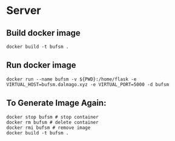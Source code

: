 # Server

## Build docker image
```
docker build -t bufsm .
```

## Run docker image
```
docker run --name bufsm -v ${PWD}:/home/flask -e VIRTUAL_HOST=bufsm.dalmago.xyz -e VIRTUAL_PORT=5000 -d bufsm
```


## To Generate Image Again:
```
docker stop bufsm # stop container
docker rm bufsm # delete container
docker rmi bufsm # remove image
docker build -t bufsm .
```

